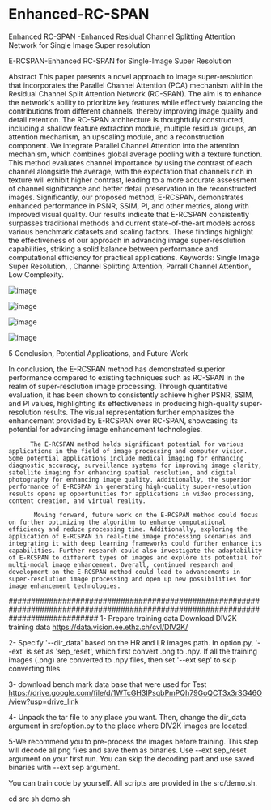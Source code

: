 # Enhanced-RC-SPAN
Enhanced RC-SPAN -Enhanced Residual Channel  Splitting Attention Network for Single Image Super resolution 


E-RCSPAN-Enhanced RC-SPAN for Single-Image Super Resolution 

Abstract
This paper presents a novel approach to image super-resolution that incorporates the Parallel Channel Attention (PCA) mechanism within the Residual Channel Split Attention Network (RC-SPAN). The aim is to enhance the network's ability to prioritize key features while effectively balancing the contributions from different channels, thereby improving image quality and detail retention. The RC-SPAN architecture is thoughtfully constructed, including a shallow feature extraction module, multiple residual groups, an attention mechanism, an upscaling module, and a reconstruction component. We integrate Parallel Channel Attention into the attention mechanism, which combines global average pooling with a texture function. This method evaluates channel importance by using the contrast of each channel alongside the average, with the expectation that channels rich in texture will exhibit higher contrast, leading to a more accurate assessment of channel significance and better detail preservation in the reconstructed images.
Significantly, our proposed method, E-RCSPAN, demonstrates enhanced performance in PSNR, SSIM, PI, and other metrics, along with improved visual quality. Our results indicate that E-RCSPAN consistently surpasses traditional methods and current state-of-the-art models across various benchmark datasets and scaling factors. These findings highlight the effectiveness of our approach in advancing image super-resolution capabilities, striking a solid balance between performance and computational efficiency for practical applications. 
Keywords: Single Image Super Resolution, , Channel Splitting Attention, Parrall Channel Attention, Low Complexity.

![image](https://github.com/user-attachments/assets/b32200c4-5023-47e5-a360-7dc8cee82eba)

![image](https://github.com/user-attachments/assets/f001e9f7-8b43-4c03-b13e-068de81ccde5)


![image](https://github.com/user-attachments/assets/bc244d2e-3e46-45be-9427-331f34c39e98)


![image](https://github.com/user-attachments/assets/f046f116-a9bb-43a5-a0df-c5149f77ff3d)

5 Conclusion, Potential Applications, and Future Work

In conclusion, the E-RCSPAN method has demonstrated superior performance compared to existing techniques such as  RC-SPAN in the realm of super-resolution image processing. Through quantitative evaluation, it has been shown to consistently achieve higher PSNR, SSIM, and PI values, highlighting its effectiveness in producing high-quality super-resolution results. The visual representation further emphasizes the enhancement provided by E-RCSPAN over RC-SPAN, showcasing its potential for advancing image enhancement technologies.

          The E-RCSPAN method holds significant potential for various applications in the field of image processing and computer vision. Some potential applications include medical imaging for enhancing diagnostic accuracy, surveillance systems for improving image clarity, satellite imaging for enhancing spatial resolution, and digital photography for enhancing image quality. Additionally, the superior performance of E-RCSPAN in generating high-quality super-resolution results opens up opportunities for applications in video processing, content creation, and virtual reality.

           Moving forward, future work on the E-RCSPAN method could focus on further optimizing the algorithm to enhance computational efficiency and reduce processing time. Additionally, exploring the application of E-RCSPAN in real-time image processing scenarios and integrating it with deep learning frameworks could further enhance its capabilities. Further research could also investigate the adaptability of E-RCSPAN to different types of images and explore its potential for multi-modal image enhancement. Overall, continued research and development on the E-RCSPAN method could lead to advancements in super-resolution image processing and open up new possibilities for image enhancement technologies.
####################################################################################################################################
1- Prepare training data Download DIV2K training data https://data.vision.ee.ethz.ch/cvl/DIV2K/

2- Specify '--dir_data' based on the HR and LR images path. In option.py, '--ext' is set as 'sep_reset', which first convert .png to .npy. If all the training images (.png) are converted to .npy files, then set '--ext sep' to skip converting files.

3- download bench mark data base that were used for Test https://drive.google.com/file/d/1WTcGH3IPsqbPmPQh79GoQCT3x3rSG46O/view?usp=drive_link

4- Unpack the tar file to any place you want. Then, change the dir_data argument in src/option.py to the place where DIV2K images are located.

5-We recommend you to pre-process the images before training. This step will decode all png files and save them as binaries. Use --ext sep_reset argument on your first run. You can skip the decoding part and use saved binaries with --ext sep argument.

You can train code by yourself. All scripts are provided in the src/demo.sh.

cd src
sh demo.sh
